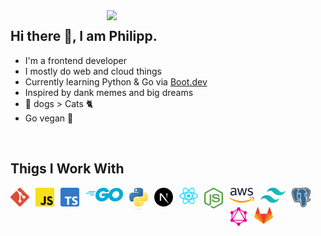 <img align="right" width="350px" src="https://c.tenor.com/nPxAn9NBqfIAAAAC/beavis-computer.gif" />
<h2>Hi there 👋, I am Philipp.</h2>
<ul>
  <li>I'm a frontend developer</li>
  <li>I mostly do web and cloud things</li>
  <li>Currently learning Python & Go via <a href="https://boot.dev">Boot.dev</a></li>
  <li>Inspired by dank memes and big dreams</li>
  <li>🐶 dogs > Cats 🐈</li>
  <li>Go vegan 🌱</li>
</ul>
<br>
<h2>Thigs I Work With</h2>
<div align="center">
  <img align="left" alt="GIT" width="30px" style="padding-right:10px;" src="https://raw.githubusercontent.com/prpcodes/prpcodes/main/logos/git.svg" />
  <img align="left" alt="JavaScript" width="30px" style="padding-right:10px;" src="https://raw.githubusercontent.com/prpcodes/prpcodes/main/logos/javascript.svg" />
  <img align="left" alt="TypeScript" width="30px" style="padding-right:10px;" src="https://raw.githubusercontent.com/prpcodes/prpcodes/main/logos/typescript.svg" />
  <img align="left" alt="GO" width="60px" style="padding-right:10px;" src="https://raw.githubusercontent.com/prpcodes/prpcodes/main/logos/go.svg" />
  <img align="left" alt="Python" width="30px" style="padding-right:10px;" src="https://raw.githubusercontent.com/prpcodes/prpcodes/main/logos/python.svg" />
  <img align="left" alt="Next.js" width="30px" style="padding-right:10px;" src="https://raw.githubusercontent.com/prpcodes/prpcodes/main/logos/nextjs.svg" />
  <img align="left" alt="React" width="30px" style="padding-right:10px;" src="https://raw.githubusercontent.com/prpcodes/prpcodes/main/logos/react.svg" />
  <img align="left" alt="NodeJs" width="30px" style="padding-right:10px;" src="https://raw.githubusercontent.com/prpcodes/prpcodes/main/logos/nodejs.svg" />
  <img align="left" alt="AWS" width="40px" style="padding-right:10px;" src="https://raw.githubusercontent.com/prpcodes/prpcodes/main/logos/aws.svg" />
  <img align="left" alt="TailwindCSS" width="40px" style="padding-right:10px;" src="https://raw.githubusercontent.com/prpcodes/prpcodes/main/logos/tailwindcss.svg" />
  <img align="left" alt="PostgreSQL" width="30px" style="padding-right:10px;" src="https://raw.githubusercontent.com/prpcodes/prpcodes/main/logos/postgresql.svg" />
  <img align="left" alt="GraphQl" width="30px" style="padding-right:10px;" src="https://raw.githubusercontent.com/prpcodes/prpcodes/main/logos/graphql.svg" />
  <img align="left" alt="Gitlab" width="30px" style="padding-right:10px;" src="https://raw.githubusercontent.com/prpcodes/prpcodes/main/logos/gitlab.svg" />
</div>
